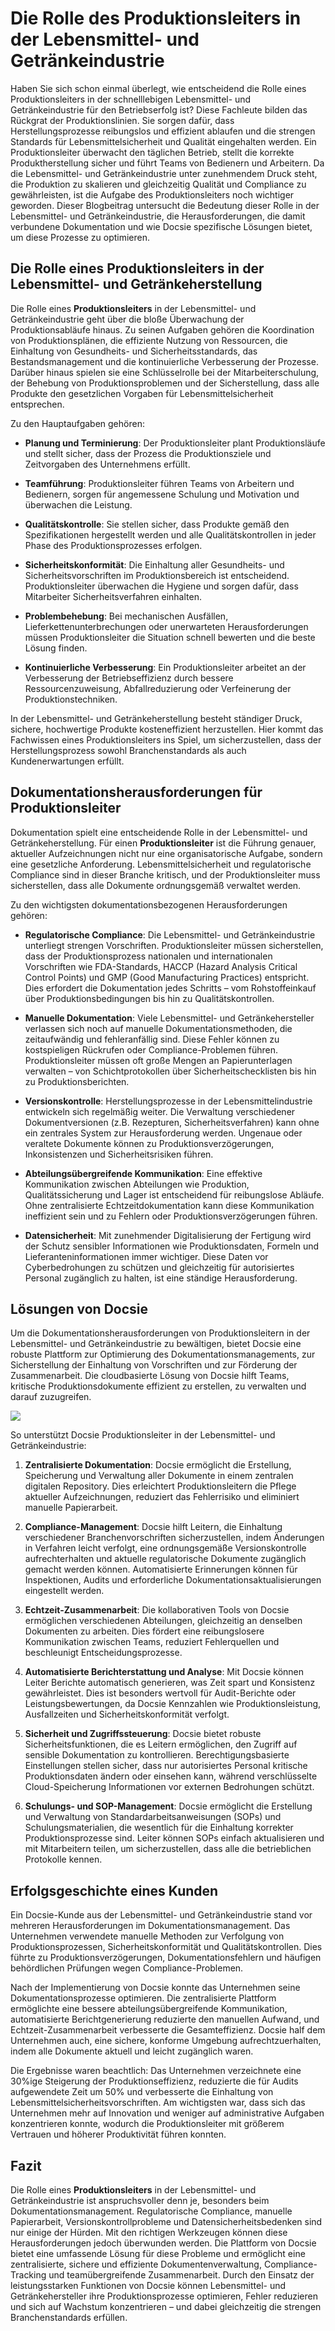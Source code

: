 # Die Rolle des Produktionsleiters in der Lebensmittel- und Getränkeindustrie

Haben Sie sich schon einmal überlegt, wie entscheidend die Rolle eines Produktionsleiters in der schnelllebigen Lebensmittel- und Getränkeindustrie für den Betriebserfolg ist? Diese Fachleute bilden das Rückgrat der Produktionslinien. Sie sorgen dafür, dass Herstellungsprozesse reibungslos und effizient ablaufen und die strengen Standards für Lebensmittelsicherheit und Qualität eingehalten werden. Ein Produktionsleiter überwacht den täglichen Betrieb, stellt die korrekte Produktherstellung sicher und führt Teams von Bedienern und Arbeitern. Da die Lebensmittel- und Getränkeindustrie unter zunehmendem Druck steht, die Produktion zu skalieren und gleichzeitig Qualität und Compliance zu gewährleisten, ist die Aufgabe des Produktionsleiters noch wichtiger geworden. Dieser Blogbeitrag untersucht die Bedeutung dieser Rolle in der Lebensmittel- und Getränkeindustrie, die Herausforderungen, die damit verbundene Dokumentation und wie Docsie spezifische Lösungen bietet, um diese Prozesse zu optimieren.

## Die Rolle eines Produktionsleiters in der Lebensmittel- und Getränkeherstellung

Die Rolle eines **Produktionsleiters** in der Lebensmittel- und Getränkeindustrie geht über die bloße Überwachung der Produktionsabläufe hinaus. Zu seinen Aufgaben gehören die Koordination von Produktionsplänen, die effiziente Nutzung von Ressourcen, die Einhaltung von Gesundheits- und Sicherheitsstandards, das Bestandsmanagement und die kontinuierliche Verbesserung der Prozesse. Darüber hinaus spielen sie eine Schlüsselrolle bei der Mitarbeiterschulung, der Behebung von Produktionsproblemen und der Sicherstellung, dass alle Produkte den gesetzlichen Vorgaben für Lebensmittelsicherheit entsprechen.

Zu den Hauptaufgaben gehören:

* **Planung und Terminierung**: Der Produktionsleiter plant Produktionsläufe und stellt sicher, dass der Prozess die Produktionsziele und Zeitvorgaben des Unternehmens erfüllt.

* **Teamführung**: Produktionsleiter führen Teams von Arbeitern und Bedienern, sorgen für angemessene Schulung und Motivation und überwachen die Leistung.

* **Qualitätskontrolle**: Sie stellen sicher, dass Produkte gemäß den Spezifikationen hergestellt werden und alle Qualitätskontrollen in jeder Phase des Produktionsprozesses erfolgen.

* **Sicherheitskonformität**: Die Einhaltung aller Gesundheits- und Sicherheitsvorschriften im Produktionsbereich ist entscheidend. Produktionsleiter überwachen die Hygiene und sorgen dafür, dass Mitarbeiter Sicherheitsverfahren einhalten.

* **Problembehebung**: Bei mechanischen Ausfällen, Lieferkettenunterbrechungen oder unerwarteten Herausforderungen müssen Produktionsleiter die Situation schnell bewerten und die beste Lösung finden.

* **Kontinuierliche Verbesserung**: Ein Produktionsleiter arbeitet an der Verbesserung der Betriebseffizienz durch bessere Ressourcenzuweisung, Abfallreduzierung oder Verfeinerung der Produktionstechniken.

In der Lebensmittel- und Getränkeherstellung besteht ständiger Druck, sichere, hochwertige Produkte kosteneffizient herzustellen. Hier kommt das Fachwissen eines Produktionsleiters ins Spiel, um sicherzustellen, dass der Herstellungsprozess sowohl Branchenstandards als auch Kundenerwartungen erfüllt.

## Dokumentationsherausforderungen für Produktionsleiter

Dokumentation spielt eine entscheidende Rolle in der Lebensmittel- und Getränkeherstellung. Für einen **Produktionsleiter** ist die Führung genauer, aktueller Aufzeichnungen nicht nur eine organisatorische Aufgabe, sondern eine gesetzliche Anforderung. Lebensmittelsicherheit und regulatorische Compliance sind in dieser Branche kritisch, und der Produktionsleiter muss sicherstellen, dass alle Dokumente ordnungsgemäß verwaltet werden.

Zu den wichtigsten dokumentationsbezogenen Herausforderungen gehören:

* **Regulatorische Compliance**: Die Lebensmittel- und Getränkeindustrie unterliegt strengen Vorschriften. Produktionsleiter müssen sicherstellen, dass der Produktionsprozess nationalen und internationalen Vorschriften wie FDA-Standards, HACCP (Hazard Analysis Critical Control Points) und GMP (Good Manufacturing Practices) entspricht. Dies erfordert die Dokumentation jedes Schritts – vom Rohstoffeinkauf über Produktionsbedingungen bis hin zu Qualitätskontrollen.

* **Manuelle Dokumentation**: Viele Lebensmittel- und Getränkehersteller verlassen sich noch auf manuelle Dokumentationsmethoden, die zeitaufwändig und fehleranfällig sind. Diese Fehler können zu kostspieligen Rückrufen oder Compliance-Problemen führen. Produktionsleiter müssen oft große Mengen an Papierunterlagen verwalten – von Schichtprotokollen über Sicherheitschecklisten bis hin zu Produktionsberichten.

* **Versionskontrolle**: Herstellungsprozesse in der Lebensmittelindustrie entwickeln sich regelmäßig weiter. Die Verwaltung verschiedener Dokumentversionen (z.B. Rezepturen, Sicherheitsverfahren) kann ohne ein zentrales System zur Herausforderung werden. Ungenaue oder veraltete Dokumente können zu Produktionsverzögerungen, Inkonsistenzen und Sicherheitsrisiken führen.

* **Abteilungsübergreifende Kommunikation**: Eine effektive Kommunikation zwischen Abteilungen wie Produktion, Qualitätssicherung und Lager ist entscheidend für reibungslose Abläufe. Ohne zentralisierte Echtzeitdokumentation kann diese Kommunikation ineffizient sein und zu Fehlern oder Produktionsverzögerungen führen.

* **Datensicherheit**: Mit zunehmender Digitalisierung der Fertigung wird der Schutz sensibler Informationen wie Produktionsdaten, Formeln und Lieferanteninformationen immer wichtiger. Diese Daten vor Cyberbedrohungen zu schützen und gleichzeitig für autorisiertes Personal zugänglich zu halten, ist eine ständige Herausforderung.

## Lösungen von Docsie

Um die Dokumentationsherausforderungen von Produktionsleitern in der Lebensmittel- und Getränkeindustrie zu bewältigen, bietet Docsie eine robuste Plattform zur Optimierung des Dokumentationsmanagements, zur Sicherstellung der Einhaltung von Vorschriften und zur Förderung der Zusammenarbeit. Die cloudbasierte Lösung von Docsie hilft Teams, kritische Produktionsdokumente effizient zu erstellen, zu verwalten und darauf zuzugreifen.

![](https://cdn.docsie.io/workspace_PxAvC1Uenuc7ad6H3/doc_wn84Jkoc6hIMTO2eE/file_qExKrkigm1iM8CxF8/image_2ddb26ec-2a4a-6705-91b6-6180ad01f5d7.jpg)

So unterstützt Docsie Produktionsleiter in der Lebensmittel- und Getränkeindustrie:

1. **Zentralisierte Dokumentation**: Docsie ermöglicht die Erstellung, Speicherung und Verwaltung aller Dokumente in einem zentralen digitalen Repository. Dies erleichtert Produktionsleitern die Pflege aktueller Aufzeichnungen, reduziert das Fehlerrisiko und eliminiert manuelle Papierarbeit.

2. **Compliance-Management**: Docsie hilft Leitern, die Einhaltung verschiedener Branchenvorschriften sicherzustellen, indem Änderungen in Verfahren leicht verfolgt, eine ordnungsgemäße Versionskontrolle aufrechterhalten und aktuelle regulatorische Dokumente zugänglich gemacht werden können. Automatisierte Erinnerungen können für Inspektionen, Audits und erforderliche Dokumentationsaktualisierungen eingestellt werden.

3. **Echtzeit-Zusammenarbeit**: Die kollaborativen Tools von Docsie ermöglichen verschiedenen Abteilungen, gleichzeitig an denselben Dokumenten zu arbeiten. Dies fördert eine reibungslosere Kommunikation zwischen Teams, reduziert Fehlerquellen und beschleunigt Entscheidungsprozesse.

4. **Automatisierte Berichterstattung und Analyse**: Mit Docsie können Leiter Berichte automatisch generieren, was Zeit spart und Konsistenz gewährleistet. Dies ist besonders wertvoll für Audit-Berichte oder Leistungsbewertungen, da Docsie Kennzahlen wie Produktionsleistung, Ausfallzeiten und Sicherheitskonformität verfolgt.

5. **Sicherheit und Zugriffssteuerung**: Docsie bietet robuste Sicherheitsfunktionen, die es Leitern ermöglichen, den Zugriff auf sensible Dokumentation zu kontrollieren. Berechtigungsbasierte Einstellungen stellen sicher, dass nur autorisiertes Personal kritische Produktionsdaten ändern oder einsehen kann, während verschlüsselte Cloud-Speicherung Informationen vor externen Bedrohungen schützt.

6. **Schulungs- und SOP-Management**: Docsie ermöglicht die Erstellung und Verwaltung von Standardarbeitsanweisungen (SOPs) und Schulungsmaterialien, die wesentlich für die Einhaltung korrekter Produktionsprozesse sind. Leiter können SOPs einfach aktualisieren und mit Mitarbeitern teilen, um sicherzustellen, dass alle die betrieblichen Protokolle kennen.

## Erfolgsgeschichte eines Kunden

Ein Docsie-Kunde aus der Lebensmittel- und Getränkeindustrie stand vor mehreren Herausforderungen im Dokumentationsmanagement. Das Unternehmen verwendete manuelle Methoden zur Verfolgung von Produktionsprozessen, Sicherheitskonformität und Qualitätskontrollen. Dies führte zu Produktionsverzögerungen, Dokumentationsfehlern und häufigen behördlichen Prüfungen wegen Compliance-Problemen.

Nach der Implementierung von Docsie konnte das Unternehmen seine Dokumentationsprozesse optimieren. Die zentralisierte Plattform ermöglichte eine bessere abteilungsübergreifende Kommunikation, automatisierte Berichtgenerierung reduzierte den manuellen Aufwand, und Echtzeit-Zusammenarbeit verbesserte die Gesamteffizienz. Docsie half dem Unternehmen auch, eine sichere, konforme Umgebung aufrechtzuerhalten, indem alle Dokumente aktuell und leicht zugänglich waren.

Die Ergebnisse waren beachtlich: Das Unternehmen verzeichnete eine 30%ige Steigerung der Produktionseffizienz, reduzierte die für Audits aufgewendete Zeit um 50% und verbesserte die Einhaltung von Lebensmittelsicherheitsvorschriften. Am wichtigsten war, dass sich das Unternehmen mehr auf Innovation und weniger auf administrative Aufgaben konzentrieren konnte, wodurch die Produktionsleiter mit größerem Vertrauen und höherer Produktivität führen konnten.

## Fazit

Die Rolle eines **Produktionsleiters** in der Lebensmittel- und Getränkeindustrie ist anspruchsvoller denn je, besonders beim Dokumentationsmanagement. Regulatorische Compliance, manuelle Papierarbeit, Versionskontrollprobleme und Datensicherheitsbedenken sind nur einige der Hürden. Mit den richtigen Werkzeugen können diese Herausforderungen jedoch überwunden werden. Die Plattform von Docsie bietet eine umfassende Lösung für diese Probleme und ermöglicht eine zentralisierte, sichere und effiziente Dokumentenverwaltung, Compliance-Tracking und teamübergreifende Zusammenarbeit. Durch den Einsatz der leistungsstarken Funktionen von Docsie können Lebensmittel- und Getränkehersteller ihre Produktionsprozesse optimieren, Fehler reduzieren und sich auf Wachstum konzentrieren – und dabei gleichzeitig die strengen Branchenstandards erfüllen.